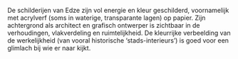 De schilderijen van Edze zijn vol energie en kleur geschilderd,
voornamelijk met acrylverf (soms in waterige, transparante lagen) op papier.
Zijn achtergrond als architect en grafisch ontwerper is zichtbaar in de
verhoudingen, vlakverdeling en ruimtelijkheid. De kleurrijke verbeelding van
de werkelijkheid (van vooral historische ‘stads-interieurs’) is goed voor een
glimlach bij wie er naar kijkt.
